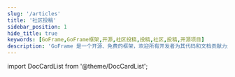 ```yaml
---
slug: '/articles'
title: '社区投稿'
sidebar_position: 1
hide_title: true
keywords: [GoFrame,GoFrame框架,开源,社区投稿,投稿,社区,投稿,开源项目]
description: 'GoFrame 是一个开源、免费的框架，欢迎所有开发者为其代码和文档贡献力量。通过GitHub主库，您可以参与代码贡献，加入我们开发的史册。此外，您还能通过完善官网文档、撰写博客或录制视频的方式帮助推广GoFrame框架。'
---
```



import DocCardList from '@theme/DocCardList';

<DocCardList />
